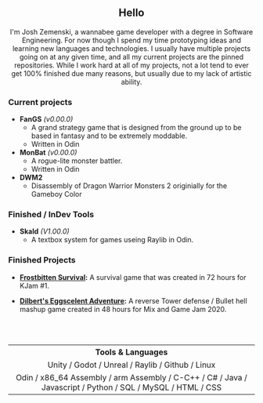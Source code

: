 <p align='center'>
</p>

<h2 align="center">Hello</h2>
<p align='center'>I'm Josh Zemenski, a wannabee game developer with a degree in Software Engineering. For now though I spend my time prototyping ideas and learning new languages and technologies. I usually have multiple projects going on at any given time, and all my current projects are the pinned repositories. While I work hard at all of my projects, not a lot tend to ever get 100% finished due many reasons, but usually due to my lack of artistic ability.</p>

### Current projects
- **FanGS** *(v0.00.0)*
   - A grand strategy game that is designed from the ground up to be based in fantasy and to be extremely moddable.
   - Written in Odin
- **MonBat** *(v0.00.0)*
   - A rogue-lite monster battler.
   - Written in Odin
- **DWM2**
   - Disassembly of Dragon Warrior Monsters 2 originially for the Gameboy Color

### Finished / InDev Tools
- **Skald** *(V1.00.0)*
   - A textbox system for games useing Raylib in Odin.

### Finished Projects
- **[Frostbitten Survival](https://szyfr.itch.io/frostbitten-survival):** A survival game that was created in 72 hours for KJam #1.
- **[Dilbert's Eggscelent Adventure](https://szyfr.itch.io/dilberts-eggscelent-adventure):** A reverse Tower defense / Bullet hell mashup game created in 48 hours for Mix and Game Jam 2020.

  <br><br>

<table align=center>
   <tr>
      <th> Tools & Languages </th>
   </tr>
   <tr>
      <td align=center> Unity / Godot / Unreal / Raylib / Github / Linux </td>
   </tr>
   <tr>
      <td align=center> Odin / x86_64 Assembly / arm Assembly / C-C++ / C# / Java / Javascript / Python / SQL / MySQL / HTML / CSS </td>
   </tr>
</table>


